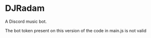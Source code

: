# DJRadam
A Discord music bot. 


The bot token present on this version of the code in main.js is not valid
